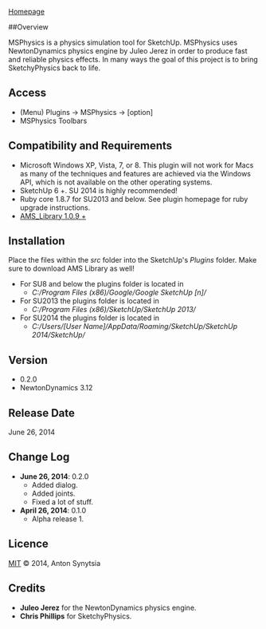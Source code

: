 [Homepage](http://sketchucation.com/forums/viewtopic.php?f=323&t=56852)

##Overview

MSPhysics is a physics simulation tool for SketchUp. MSPhysics uses
NewtonDynamics physics engine by Juleo Jerez in order to produce fast and
reliable physics effects. In many ways the goal of this project is to bring
SketchyPhysics back to life.


## Access

* (Menu) Plugins → MSPhysics → [option]
* MSPhysics Toolbars


## Compatibility and Requirements

* Microsoft Windows XP, Vista, 7, or 8.
  This plugin will not work for Macs as many of the techniques and features are
  achieved via the Windows API, which is not available on the other operating
  systems.
* SketchUp 6 +.
  SU 2014 is highly recommended!
* Ruby core 1.8.7 for SU2013 and below.
  See plugin homepage for ruby upgrade instructions.
* [AMS_Library 1.0.9 +](http://sketchucation.com/forums/viewtopic.php?f=323&t=55067#p499835)


## Installation

Place the files within the _src_ folder into the SketchUp's _Plugins_ folder. Make sure to download AMS Library as well!

* For SU8 and below the plugins folder is located in
    - <i>C:/Program Files (x86)/Google/Google SketchUp [n]/</i>
* For SU2013 the plugins folder is located in
    - <i>C:/Program Files (x86)/SketchUp/SketchUp 2013/</i>
* For SU2014 the plugins folder is located in
    - <i>C:/Users/[User Name]/AppData/Roaming/SketchUp/SketchUp 2014/SketchUp/</i>


## Version

* 0.2.0
* NewtonDynamics 3.12


## Release Date

June 26, 2014


## Change Log

* **June 26, 2014**: 0.2.0
    - Added dialog.
    - Added joints.
    - Fixed a lot of stuff.
* **April 26, 2014**: 0.1.0
    - Alpha release 1.


## Licence

[MIT](http://opensource.org/licenses/MIT) © 2014, Anton Synytsia


## Credits

* **Juleo Jerez** for the NewtonDynamics physics engine.
* **Chris Phillips** for SketchyPhysics.

